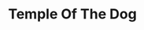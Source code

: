 ---
title: "Temple Of The Dog"
summary: "Temple of the Dog was an American rock supergroup that formed in Seattle, Washington, in 1990. It was conceived by vocalist Chris Cornell of Soundgarden as a tribute to his friend, the late Andrew Wood, lead singer of the bands Malfunkshun and Mother Love Bone. The lineup included Stone Gossard on rhythm guitar, Jeff Ament on bass guitar , Mike McCready on lead guitar, and Matt Cameron on drums. Eddie Vedder appeared as a guest to provide some lead and backing vocals and later became lead vocalist of Pearl Jam. Pearl Jam's debut album, Ten, was released four months after Temple of the Dog's only studio album.
The band released its only album, the self-titled Temple of the Dog, in April 1991 through A&M Records. The recording sessions took place in November and December 1990 at London Bridge Studio in Seattle, Washington, with producer Rakesh \"Rick\" Parashar. Although earning praise from music critics at the time of its release, the album was not widely recognized until 1992, when Vedder, Ament, Gossard, and McCready had their breakthrough with Pearl Jam. Cameron would later join Pearl Jam, serving as drummer since 1998, following Soundgarden's initial break-up in 1997, making the five members of Pearl Jam after that point identical to the members of Temple of the Dog other than Chris Cornell.
The band reformed and toured in 2016 to celebrate the 25th anniversary of their self-titled album. It was the only tour they ever undertook."
slug: "temple-of-the-dog"
image: "temple-of-the-dog.jpg"
apple_music_artist_url: "https://music.apple.com/gb/artist/temple-of-the-dog/94579"
wikipedia_url: "https://en.wikipedia.org/wiki/Temple_of_the_Dog"
---